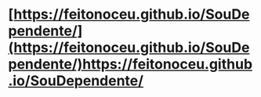 # [https://feitonoceu.github.io/SouDependente/](https://feitonoceu.github.io/SouDependente/)https://feitonoceu.github.io/SouDependente/
